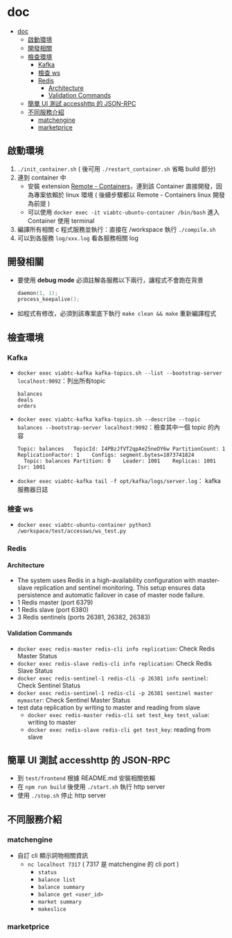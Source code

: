 # doc

- [doc](#doc)
  - [啟動環境](#啟動環境)
  - [開發相關](#開發相關)
  - [檢查環境](#檢查環境)
    - [Kafka](#kafka)
    - [檢查 ws](#檢查-ws)
    - [Redis](#redis)
      - [Architecture](#architecture)
      - [Validation Commands](#validation-commands)
  - [簡單 UI 測試 accesshttp 的 JSON-RPC](#簡單-ui-測試-accesshttp-的-json-rpc)
  - [不同服務介紹](#不同服務介紹)
    - [matchengine](#matchengine)
    - [marketprice](#marketprice)

## 啟動環境

1. `./init_container.sh` ( 後可用 `./restart_container.sh` 省略 build 部分)
2. 連到 container 中
    - 安裝 extension [Remote - Containers](https://marketplace.visualstudio.com/items?itemName=ms-vscode-remote.remote-containers)，連到該 Container 直接開發，因為專案依賴於 linux 環境  ( 後續步驟都以 Remote - Containers linux 開發為前提 )
    - 可以使用 `docker exec -it viabtc-ubuntu-container /bin/bash` 進入 Container 使用 terminal
3. 編譯所有相關 c 程式服務並執行：直接在 /workspace 執行 `./compile.sh`
4. 可以到各服務 `log/xxx.log` 看各服務相關 log

## 開發相關

- 要使用 **debug mode** 必須註解各服務以下兩行，讓程式不會跑在背景

  ```c
  daemon(1, 1);
  process_keepalive();
  ```

- 如程式有修改，必須到該專案底下執行 `make clean && make` 重新編譯程式

## 檢查環境

### Kafka

- `docker exec viabtc-kafka kafka-topics.sh --list --bootstrap-server localhost:9092`：列出所有topic

  ```text
  balances
  deals
  orders
  ```

- `docker exec viabtc-kafka kafka-topics.sh --describe --topic balances --bootstrap-server localhost:9092`：檢查其中一個 topic 的內容

  ```text
  Topic: balances	TopicId: I4PBzJfVT2qpAe25neDY6w	PartitionCount: 1	ReplicationFactor: 1	Configs: segment.bytes=1073741824
    Topic: balances	Partition: 0	Leader: 1001	Replicas: 1001	Isr: 1001
  ```

- `docker exec viabtc-kafka tail -f opt/kafka/logs/server.log`： kafka 服務器日誌

### 檢查 ws

- `docker exec viabtc-ubuntu-container python3 /workspace/test/accessws/ws_test.py`

### Redis

#### Architecture

- The system uses Redis in a high-availability configuration with master-slave replication and sentinel monitoring. This setup ensures data persistence and automatic failover in case of master node failure.
- 1 Redis master (port 6379)
- 1 Redis slave (port 6380)
- 3 Redis sentinels (ports 26381, 26382, 26383)

#### Validation Commands

- `docker exec redis-master redis-cli info replication`: Check Redis Master Status
- `docker exec redis-slave redis-cli info replication`: Check Redis Slave Status
- `docker exec redis-sentinel-1 redis-cli -p 26381 info sentinel`: Check Sentinel Status
- `docker exec redis-sentinel-1 redis-cli -p 26381 sentinel master mymaster`: Check Sentinel Master Status
- test data replication by writing to master and reading from slave
  - `docker exec redis-master redis-cli set test_key test_value`: writing to master
  - `docker exec redis-slave redis-cli get test_key`: reading from slave


## 簡單 UI 測試 accesshttp 的 JSON-RPC

- 到 `test/frontend` 根據 README.md 安裝相關依賴
- 在 `npm run build` 後使用 `./start.sh` 執行 http server
- 使用 `./stop.sh` 停止 http server


## 不同服務介紹

### matchengine

- 自訂 cli 顯示詞物相關資訊
  - `nc localhost 7317` ( 7317 是 matchengine 的 cli port )
    - `status`
    - `balance list`
    - `balance summary`
    - `balance get <user_id>`
    - `market summary`
    - `makeslice`


### marketprice
